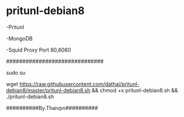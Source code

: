 # pritunl-debian8

-Pritunl

-MongoDB

-Squid Proxy Port 80,8080

##############################

sudo su

wget https://raw.githubusercontent.com/dathai/pritunl-debian8/master/pritunl-debian8.sh && chmod +x pritunl-debian8.sh && ./pritunl-debian8.sh

##########By.Thaivpn##########
